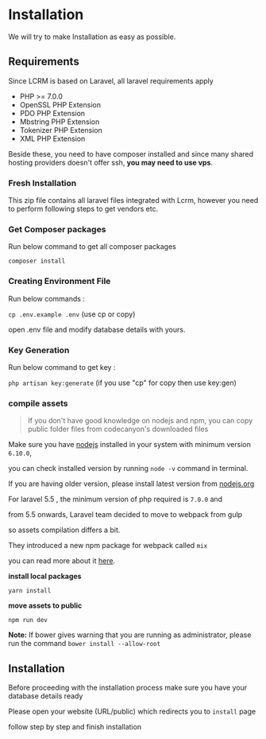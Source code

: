 # Installation

We will try to make Installation as easy as possible.

## Requirements

Since LCRM is based on Laravel, all laravel requirements apply

* PHP &gt;= 7.0.0
* OpenSSL PHP Extension
* PDO PHP Extension
* Mbstring PHP Extension
* Tokenizer PHP Extension
* XML PHP Extension

Beside these, you need to have composer installed and since many shared hosting providers doesn't offer ssh, **you may need to use vps**.

### Fresh Installation

This zip file contains all laravel files integrated with Lcrm, however you need to perform following steps to get vendors etc.

### Get Composer packages

Run below command to get all composer packages

```text
composer install
```

### Creating Environment File

Run below commands :

`cp .env.example .env` \(use cp or copy\)

open .env file and modify database details with yours.

### Key Generation

Run below command to get key :

`php artisan key:generate` \(if you use "cp" for copy then use key:gen\)

### compile assets

> If you don't have good knowledge on nodejs and npm, you can copy public folder files from codecanyon's downloaded files

Make sure you have [nodejs](https://nodejs.org) installed in your system with minimum version `6.10.0`,

you can check installed version by running `node -v` command in terminal.

If you are having older version, please install latest version from [nodejs.org](http://nodejs.org/)

For laravel 5.5 , the minimum version of php required is `7.0.0` and

from 5.5 onwards, Laravel team decided to move to webpack from gulp

so assets compilation differs a bit.

They introduced a new npm package for webpack called `mix`

you can read more about it [here](https://laravel.com/docs/5.4/mix).

**install local packages**

`yarn install`

**move assets to public**

`npm run dev`

 **Note:** If bower gives warning that you are running as administrator, please run the command `bower install --allow-root`

## Installation

Before proceeding with the installation process make sure you have your database details ready

Please open your website \(URL/public\) which redirects you to `install` page

follow step by step and finish installation

